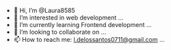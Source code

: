 - 👋 Hi, I’m @Laura8585
- 👀 I’m interested in web development ...
- 🌱 I’m currently learning Frontend development ...
- 💞️ I’m looking to collaborate on ...
- 📫 How to reach me: l.delossantos0711@gmail.com ...

<!---
Laura8585/Laura8585 is a ✨ special ✨ repository because its `README.md` (this file) appears on your GitHub profile.
You can click the Preview link to take a look at your changes.
--->
